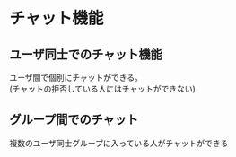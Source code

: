 # チャット機能

## ユーザ同士でのチャット機能

ユーザ間で個別にチャットができる。  
(チャットの拒否している人にはチャットができない)

## グループ間でのチャット

複数のユーザ同士グループに入っている人がチャットができる
